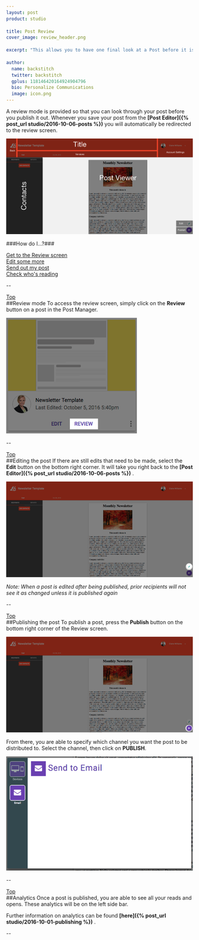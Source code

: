 ```yaml
---
layout: post
product: studio

title: Post Review
cover_image: review_header.png

excerpt: "This allows you to have one final look at a Post before it is published. Or, if it is already published, it allows you to see what the Post looks like."

author:
  name: backstitch
  twitter: backstitch
  gplus: 118146420164924904796
  bio: Personalize Communications
  image: icon.png
---
```


A review mode is provided so that you can look through your post before you publish it out. Whenever you save your post from the  **[Post Editor]({% post_url studio/2016-10-06-posts %})** you will automatically be redirected to the review screen.

<div class="full zoomable"><img src="/images/studio/review/review_1.png"></div>

<a name='Top'> </a>
###How do I...?###

[Get to the Review screen](#Reviewing)<br />
[Edit some more](#Editing)<br />
[Send out my post](#Publishing)<br />
[Check who's reading](#Analytics)<br />

--

<a name='Reviewing'> </a>

[Top](#Top)<br />
##Review mode
To access the review screen, simply click on the **Review** button on a post in the  Post Manager.

<div class="full zoomable"><img src="/images/studio/review/review_2.png"></div>

--

<a name='Editing'> </a>

[Top](#Top)<br />
##Editing the post
If there are still edits that need to be made, select the **Edit** button on the bottom right corner. It will take you right back to the  **[Post Editor]({% post_url studio/2016-10-06-posts %})** .

<div class="full zoomable"><img src="/images/studio/review/edit_1.png"></div>

*Note: When a post is edited after being published, prior recipients will not see it as changed unless it is published again*

--

<a name='Publishing'> </a>

[Top](#Top)<br />
##Publishing the post
To publish a post, press the **Publish** button on the bottom right corner of the Review screen.

<div class="full zoomable"><img src="/images/studio/review/publish_1.png"></div>

From there, you are able to specify which channel you want the post to be distributed to. Select the channel, then click on **PUBLISH**.

<div class="full zoomable"><img src="/images/studio/review/publish_2.png"></div>

--

<a name='Analytics'> </a>

[Top](#Top)<br />
##Analytics
Once a post is published, you are able to see all your reads and opens. These analytics will be on the left side bar.

Further information on analytics can be found  **[here]({% post_url studio/2016-10-01-publishing %})** .

--
